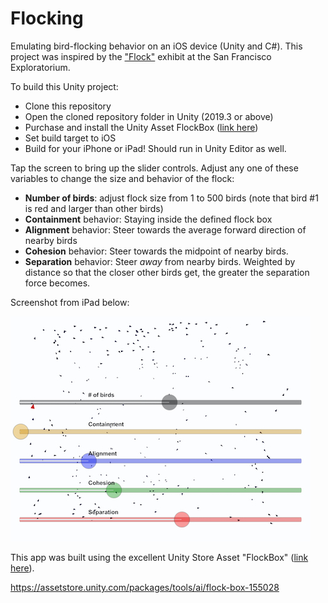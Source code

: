 # Flocking
Emulating bird-flocking behavior on an iOS device (Unity and C#).  This project was inspired by the ["Flock"](https://www.exploratorium.edu/exhibits/flock) exhibit at the San Francisco Exploratorium.  

To build this Unity project:
- Clone this repository
- Open the cloned repository folder in Unity (2019.3 or above)
- Purchase and install the Unity Asset FlockBox ([link here](https://assetstore.unity.com/packages/tools/ai/flock-box-155028))
- Set build target to iOS
- Build for your iPhone or iPad!  Should run in Unity Editor as well.

Tap the screen to bring up the slider controls.  Adjust any one of these variables to change the size and behavior of the flock:
- **Number of birds**: adjust flock size from 1 to 500 birds (note that bird #1 is red and larger than other birds)
- **Containment** behavior: Staying inside the defined flock box
- **Alignment** behavior: Steer towards the average forward direction of nearby birds
- **Cohesion** behavior: Steer towards the midpoint of nearby birds.
- **Separation** behavior: Steer *away* from nearby birds. Weighted by distance so that the closer other birds get, the
greater the separation force becomes.

Screenshot from iPad below:

![Screenshot of Flocking](https://github.com/tedbarnett/Flocking/blob/master/flocking-screenshot.jpg)


This app was built using the excellent Unity Store Asset "FlockBox" ([link here](https://assetstore.unity.com/packages/tools/ai/flock-box-155028)).

https://assetstore.unity.com/packages/tools/ai/flock-box-155028
